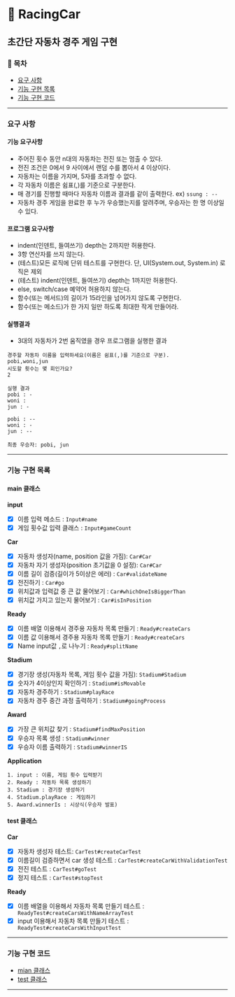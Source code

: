 🚗 RacingCar 
========================
초간단 자동차 경주 게임 구현
--------------------------

### 📌 목차
- [요구 사항](#요구-사항)
- [기능 구현 목록](#기능-구현-목록)
- [기능 구현 코드](#기능-구현-코드)

---

### 요구 사항 
#### 기능 요구사항
- 주어진 횟수 동안 n대의 자동차는 전진 또는 멈출 수 있다. 
- 전진 조건은 0에서 9 사이에서 랜덤 수를 뽑아서 4 이상이다.
- 자동차는 이름을 가지며, 5자를 초과할 수 없다.
- 각 자동차 이름은 쉼표(,)를 기준으로 구분한다.
- 매 경기를 진행할 때마다 자동차 이름과 결과를 같이 출력한다. ex) `ssung : --`
- 자동차 경주 게임을 완료한 후 누가 우승했는지를 알려주며, 우승자는 한 명 이상일 수 있다.

#### 프로그램 요구사항
- indent(인덴트, 들여쓰기) depth는 2까지만 허용한다.
- 3항 연산자를 쓰지 않는다.
- (테스트)모든 로직에 단위 테스트를 구현한다. 단, UI(System.out, System.in) 로직은 제외
- (테스트) indent(인덴트, 들여쓰기) depth는 1까지만 허용한다.
- else, switch/case 예약어 허용하지 않는다.
- 함수(또는 메서드)의 길이가 15라인을 넘어가지 않도록 구현한다.
- 함수(또는 메소드)가 한 가지 일만 하도록 최대한 작게 만들어라.

#### 실행결과
- 3대의 자동차가 2번 움직였을 경우 프로그램을 실행한 결과
```text
경주할 자동차 이름을 입력하세요(이름은 쉼표(,)를 기준으로 구분).
pobi,woni,jun
시도할 횟수는 몇 회인가요?
2

실행 결과
pobi : -
woni : 
jun : -

pobi : --
woni : -
jun : --

최종 우승자: pobi, jun
```

---

### 기능 구현 목록
#### main 클래스
**input**
- [x] 이름 입력 메소드 : `Input#name`
- [x] 게임 횟수값 입력 클래스 :  `Input#gameCount`

**Car**
- [x] 자동차 생성자(name, position 값을 가짐): `Car#Car`
- [x] 자동차 자기 생성자(position 초기값을 0 설정): `Car#Car`
- [x] 이름 길이 검증(길이가 5이상은 에러) :  `Car#validateName`
- [x] 전진하기 : `Car#go`
- [x] 위치값과 입력값 중 큰 값 물어보기 : `Car#whichOneIsBiggerThan`
- [x] 위치값 가지고 있는지 물어보기 : `Car#isInPosition`

**Ready**
- [x] 이름 배열 이용해서 경주용 자동차 목록 만들기 : `Ready#createCars`
- [x] 이름 값 이용해서 경주용 자동차 목록 만들기 : `Ready#createCars`
- [x] Name input값 `,`로 나누기 :  `Ready#splitName`

**Stadium**
- [x] 경기장 생성(자동차 목록, 게임 횟수 값을 가짐): `Stadium#Stadium`
- [x] 숫자가 4이상인지 확인하기 : `Stadium#isMovable`
- [x] 자동차 경주하기 : `Stadium#playRace`
- [x] 자동차 경주 중간 과정 출력하기 : `Stadium#goingProcess`

**Award**
- [x] 가장 큰 위치값 찾기 : `Stadium#findMaxPosition`
- [x] 우승자 목록 생성 : `Stadium#winner`
- [x] 우승자 이름 출력하기 : `Stadium#winnerIS`

**Application**
```text
1. input : 이름, 게임 횟수 입력받기
2. Ready : 자동차 목록 생성하기
3. Stadium : 경기장 생성하기
4. Stadium.playRace : 게임하기
5. Award.winnerIs : 시상식(우승자 발표)
```

#### test 클래스
**Car**
- [x] 자동차 생성자 테스트: `CarTest#createCarTest`
- [x] 이름길이 검증하면서 car 생성 테스트 : `CarTest#createCarWithValidationTest`
- [x] 전진 테스트 : `CarTest#goTest`
- [x] 정지 테스트 : `CarTest#stopTest`

**Ready**
- [x] 이름 배열을 이용해서 자동차 목록 만들기 테스트 : ` ReadyTest#createCarsWithNameArrayTest`
- [x] input 이용해서 자동차 목록 만들기 테스트 : ` ReadyTest#createCarsWithInputTest`

---

### 기능 구현 코드
- [mian 클래스][M]
- [test 클래스][T]

---

[M]:https://github.com/Data-ssung/java-racingcar/tree/ssungwork/src/main/java/racingcar
[T]:https://github.com/Data-ssung/java-racingcar/tree/ssungwork/src/test/java/racingcar